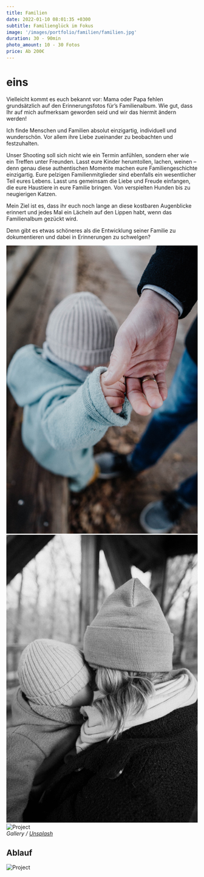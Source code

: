 ```yaml
---
title: Familien
date: 2022-01-10 08:01:35 +0300
subtitle: Familienglück im Fokus
image: '/images/portfolio/familien/familien.jpg'
duration: 30 - 90min
photo_amount: 10 - 30 Fotos
price: Ab 200€
---
```


# eins

Vielleicht kommt es euch bekannt vor: Mama oder Papa fehlen grundsätzlich auf den Erinnerungsfotos für’s Familienalbum. 
Wie gut, dass Ihr auf mich aufmerksam geworden seid und wir das hiermit ändern werden! 

Ich finde Menschen und Familien absolut einzigartig, individuell und wunderschön. Vor allem ihre Liebe zueinander zu beobachten und festzuhalten. 

Unser Shooting soll sich nicht wie ein Termin anfühlen, sondern eher wie ein Treffen unter Freunden. Lasst eure Kinder herumtollen, lachen, weinen – denn genau diese authentischen Momente machen eure Familiengeschichte einzigartig. 
Eure pelzigen Familienmitglieder sind ebenfalls ein wesentlicher Teil eures Lebens. Lasst uns gemeinsam die Liebe und Freude einfangen, die eure Haustiere in eure Familie bringen. Von verspielten Hunden bis zu neugierigen Katzen. 

Mein Ziel ist es, dass ihr euch noch lange an diese kostbaren Augenblicke erinnert und jedes Mal ein Lächeln auf den Lippen habt, wenn das Familienalbum gezückt wird.

Denn gibt es etwas schöneres als die Entwicklung seiner Familie zu dokumentieren und dabei in Erinnerungen zu schwelgen? 







<div class="gallery-box">
  <div class="gallery">
    <img src="/images/portfolio/familien/galerie-2.jpg" loading="lazy" alt="Project">
    <img src="/images/portfolio/familien/galerie-1.jpg" loading="lazy" alt="Project">
    <img src="/images/portfolio/familien/galerie-3.jpg" loading="lazy" alt="Project">
  </div>
  <em>Gallery / <a href="https://unsplash.com/" target="_blank">Unsplash</a></em>
</div>

## Ablauf






<div class="gallery-box">
  <div class="gallery">
    <img src="/images/portfolio/familien/galerie-4.jpg" loading="lazy" alt="Project">

  </div>
</div>

